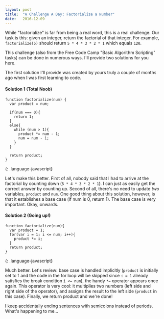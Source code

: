 ```yaml
---
layout: post
title:  "A Challenge A Day: Factorialize a Number"
date:   2016-12-09
---
```


While "factorialize" is far from being a real word, this is a real challenge.
Our task is this: given an integer, return the factorial of that integer.
For example, `factorialize(5)` should return `5 * 4 * 3 * 2 * 1` which equals `120`.

This challenge (also from the Free Code Camp "Basic Algorithm Scripting" tasks) can be done in numerous ways. I'll provide two solutions for you here.

The first solution I'll provide was created by yours truly a couple of months ago when I was first learning to code.

#### Solution 1 (Total Noob)
```
function factorialize(num) {
  var product = num;

  if(num === 0){
    return 1;
  }
  else{
    while (num > 1){
      product *= num - 1;
      num = num - 1;
    }
  }

  return product;
}
```
{: .language-javascript}

Let's make this better. First of all, nobody said that I had to arrive at the factorial by counting down (`5 * 4 * 3 * 2 * 1`). I can just as easily get the correct answer by counting up. Second of all, there's no need to update *two* variables, `product` and `num`.  One good thing about this solution, however, is that it establishes a base case (if num is 0, return 1). The base case is very important. Okay, onwards.

#### Solution 2 (Going up!)
```
function factorialize(num){
  var product = 1;
  for(var i = 1; i <= num; i++){
    product *= i;
  }
  return product;
}
```
{: .language-javascript}

Much better. Let's review: base case is handled implicitly (`product` is initially set to 1 and the code in the for loop will be skipped since `i = 1` already satisfies the break condition `i <= num`), the handy `*=` operator appears once again. This operator is very cool: it multiplies two numbers (left side and right side of the operator), and assigns the result to the left side (`product` in this case). Finally, we return product and we're done!

I keep accidentally ending sentences with semicolons instead of periods. What's happening to me...
